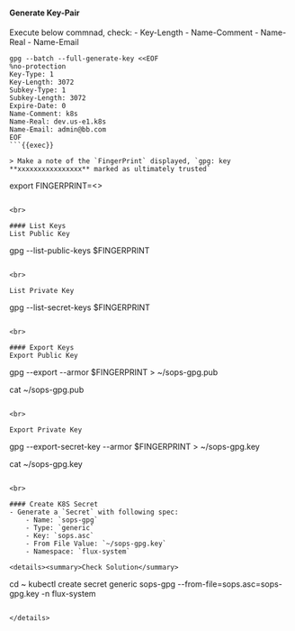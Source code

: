 #### Generate Key-Pair
Execute below commnad, check:
    - Key-Length
    - Name-Comment
    - Name-Real
    - Name-Email

```
gpg --batch --full-generate-key <<EOF
%no-protection
Key-Type: 1
Key-Length: 3072
Subkey-Type: 1
Subkey-Length: 3072
Expire-Date: 0
Name-Comment: k8s
Name-Real: dev.us-e1.k8s
Name-Email: admin@bb.com
EOF
```{{exec}}

> Make a note of the `FingerPrint` displayed, `gpg: key **xxxxxxxxxxxxxxxx** marked as ultimately trusted`

```
export FINGERPRINT=<<replace-finger-print>>
```{{exec}}

<br>

#### List Keys
List Public Key
```
gpg --list-public-keys $FINGERPRINT
```{{exec}}

<br>

List Private Key
```
gpg --list-secret-keys $FINGERPRINT
```{{exec}}

<br>

#### Export Keys
Export Public Key
```
gpg --export --armor $FINGERPRINT > ~/sops-gpg.pub

cat ~/sops-gpg.pub
```{{exec}}

<br>

Export Private Key
```
gpg --export-secret-key --armor $FINGERPRINT > ~/sops-gpg.key

cat ~/sops-gpg.key
```{{exec}}

<br>

#### Create K8S Secret
- Generate a `Secret` with following spec:
    - Name: `sops-gpg`
    - Type: `generic`
    - Key: `sops.asc`
    - From File Value: `~/sops-gpg.key`
    - Namespace: `flux-system`

<details><summary>Check Solution</summary>

```
cd ~
kubectl create secret generic sops-gpg --from-file=sops.asc=sops-gpg.key -n flux-system 
```{{exec}}

</details>